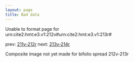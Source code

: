 ```yaml
---
layout: page
title: Bad data
---
```


Unable to format page for urn:cite2:hmt:e3.v1:212v#urn:cite2:hmt:e3.v1:213r#

prev: [211v-212r](../211v-212r/) next: [213v-214r](../213v-214r/)

Composite image not yet made for bifolio spread 212v-213r

